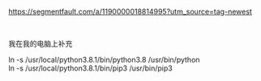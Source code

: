 <p><a href="https://segmentfault.com/a/1190000018814995?utm_source=tag-newest">https://segmentfault.com/a/1190000018814995?utm_source=tag-newest</a></p><p><br></p><p>我在我的电脑上补充</p><p>ln -s /usr/local/python3.8.1/bin/python3.8 /usr/bin/python<br>
ln -s /usr/local/python3.8.1/bin/pip3 /usr/bin/pip3</p>